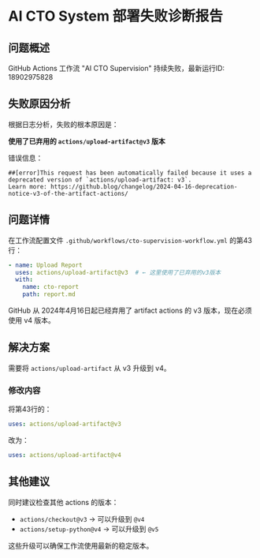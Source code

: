 # AI CTO System 部署失败诊断报告

## 问题概述

GitHub Actions 工作流 "AI CTO Supervision" 持续失败，最新运行ID: 18902975828

## 失败原因分析

根据日志分析，失败的根本原因是：

**使用了已弃用的 `actions/upload-artifact@v3` 版本**

错误信息：
```
##[error]This request has been automatically failed because it uses a deprecated version of `actions/upload-artifact: v3`. 
Learn more: https://github.blog/changelog/2024-04-16-deprecation-notice-v3-of-the-artifact-actions/
```

## 问题详情

在工作流配置文件 `.github/workflows/cto-supervision-workflow.yml` 的第43行：

```yaml
- name: Upload Report
  uses: actions/upload-artifact@v3  # ← 这里使用了已弃用的v3版本
  with:
    name: cto-report
    path: report.md
```

GitHub 从 2024年4月16日起已经弃用了 artifact actions 的 v3 版本，现在必须使用 v4 版本。

## 解决方案

需要将 `actions/upload-artifact` 从 v3 升级到 v4。

### 修改内容

将第43行的：
```yaml
uses: actions/upload-artifact@v3
```

改为：
```yaml
uses: actions/upload-artifact@v4
```

## 其他建议

同时建议检查其他 actions 的版本：
- `actions/checkout@v3` → 可以升级到 `@v4`
- `actions/setup-python@v4` → 可以升级到 `@v5`

这些升级可以确保工作流使用最新的稳定版本。
